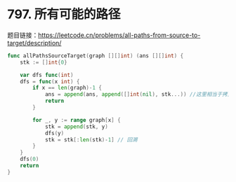 # 797. 所有可能的路径

题目链接：<https://leetcode.cn/problems/all-paths-from-source-to-target/description/>


```go
func allPathsSourceTarget(graph [][]int) (ans [][]int) {
    stk := []int{0}

    var dfs func(int)
    dfs = func(x int) {
        if x == len(graph)-1 {
            ans = append(ans, append([]int(nil), stk...)) //这里相当于拷贝一个数组
            return
        }

        for _, y := range graph[x] {
            stk = append(stk, y)
            dfs(y)
            stk = stk[:len(stk)-1] // 回溯
        }
    }
    dfs(0)
    return
}
```
